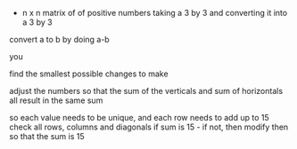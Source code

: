 - n x n matrix of of positive numbers
taking a 3 by 3 and converting it into a 3 by 3

convert a to b by doing a-b

you 

find the smallest possible changes to make

adjust the numbers so that the sum of the verticals and sum of horizontals all result in the same sum

so each value needs to be unique, and each row needs to add up to 15
check all rows, columns and diagonals if sum is 15 - if not, then modify then so that the sum is 15